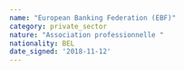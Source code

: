 ```yaml
---
name: "European Banking Federation (EBF)"
category: private_sector
nature: "Association professionnelle "
nationality: BEL
date_signed: '2018-11-12'
---
```

    